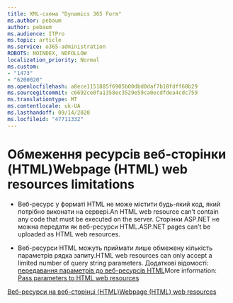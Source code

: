 ```yaml
---
title: XML-схема "Dynamics 365 Form"
ms.author: pebaum
author: pebaum
ms.audience: ITPro
ms.topic: article
ms.service: o365-administration
ROBOTS: NOINDEX, NOFOLLOW
localization_priority: Normal
ms.custom:
- "1473"
- "6200020"
ms.openlocfilehash: a8ece1151885f6905b00dbd0daf7b18fdff60b29
ms.sourcegitcommit: c6692ce0fa1358ec3529e59ca0ecdfdea4cdc759
ms.translationtype: MT
ms.contentlocale: uk-UA
ms.lasthandoff: 09/14/2020
ms.locfileid: "47711332"
---
```

# <a name="webpage-html-web-resources-limitations"></a><span data-ttu-id="e6168-102">Обмеження ресурсів веб-сторінки (HTML)</span><span class="sxs-lookup"><span data-stu-id="e6168-102">Webpage (HTML) web resources limitations</span></span>

* <span data-ttu-id="e6168-103">Веб-ресурс у форматі HTML не може містити будь-який код, який потрібно виконати на сервері.</span><span class="sxs-lookup"><span data-stu-id="e6168-103">An HTML web resource can’t contain any code that must be executed on the server.</span></span> <span data-ttu-id="e6168-104">Сторінки ASP.NET не можна передати як веб-ресурси HTML.</span><span class="sxs-lookup"><span data-stu-id="e6168-104">ASP.NET pages can’t be uploaded as HTML web resources.</span></span>

* <span data-ttu-id="e6168-105">Веб-ресурси HTML можуть приймати лише обмежену кількість параметрів рядка запиту.</span><span class="sxs-lookup"><span data-stu-id="e6168-105">HTML web resources can only accept a limited number of query string parameters.</span></span> <span data-ttu-id="e6168-106">Додаткові відомості: [передавання параметрів до веб-ресурсів HTML](https://docs.microsoft.com/dynamics365/customer-engagement/developer/webpage-html-web-resources#BKMK_PassingParametersToWebResources)</span><span class="sxs-lookup"><span data-stu-id="e6168-106">More information: [Pass parameters to HTML web resources](https://docs.microsoft.com/dynamics365/customer-engagement/developer/webpage-html-web-resources#BKMK_PassingParametersToWebResources)</span></span>

[<span data-ttu-id="e6168-107">Веб-ресурси на веб-сторінці (HTML)</span><span class="sxs-lookup"><span data-stu-id="e6168-107">Webpage (HTML) web resources</span></span>](https://docs.microsoft.com/dynamics365/customer-engagement/developer/webpage-html-web-resources)
